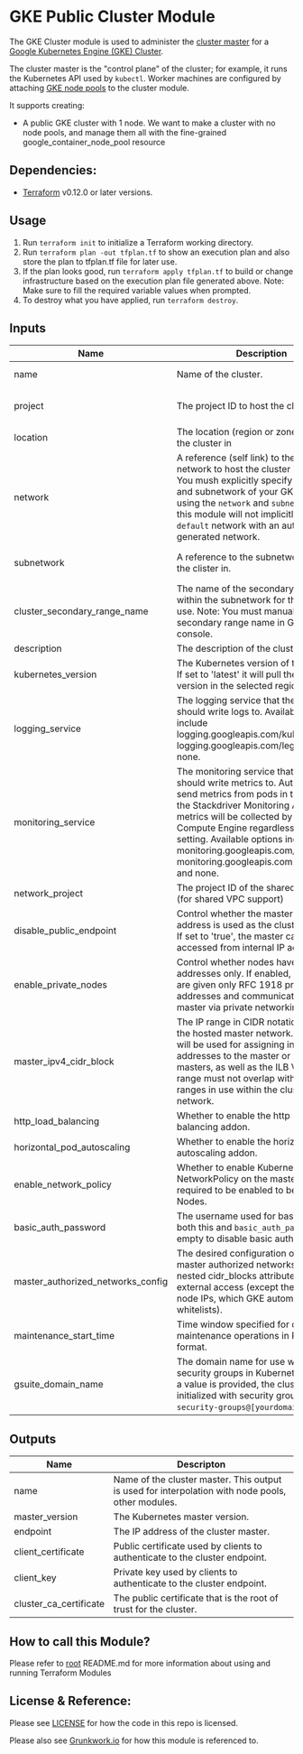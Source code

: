 # GKE Public Cluster Module

The GKE Cluster module is used to administer the [cluster master](https://cloud.google.com/kubernetes-engine/docs/concepts/cluster-architecture) for a [Google Kubernetes Engine (GKE) Cluster](https://cloud.google.com/kubernetes-engine/docs/how-to/cluster-admin-overview).

The cluster master is the "control plane" of the cluster; for example, it runs the Kubernetes API used by `kubectl`.
Worker machines are configured by attaching [GKE node pools](https://cloud.google.com/kubernetes-engine/docs/concepts/node-pools) to the cluster module.

It supports creating:

* A public GKE cluster with 1 node. We want to make a cluster with no node pools, and manage them all with the fine-grained google_container_node_pool resource

## Dependencies:
* [Terraform](https://www.terraform.io/downloads.html) v0.12.0 or later versions.

## Usage
1. Run `terraform init` to initialize a Terraform working directory.
2. Run `terraform plan -out tfplan.tf` to show an execution plan and also store the plan to tfplan.tf file for later use.
3. If the plan looks good, run `terraform apply tfplan.tf` to build or change infrastructure based on the execution plan file generated above. Note: Make sure to fill the required variable values when prompted.
4. To destroy what you have applied, run `terraform destroy`.


## Inputs
| Name          | Description       | Type      | Default       | Required | Example |   
| --------------| ----------------- | --------- | ------------- | -------- | ------- |
| name			| Name of the cluster. |			string |		No | Yes	| terraform-test |
| project		| The project ID to host the cluster in. | string | No | Yes | shipwire-eng-core-dev |
| location		| The location (region or zone) to host the cluster in | string | No | Yes | us-central1 |
| network | A reference (self link) to the VPC network to host the cluster in. Note: You mush explicitly specify the network and subnetwork of your GKE cluster using the `network` and `subnetwork` fields; this module will not implicitly use the `default` network with an automatically generated network. | string | No | Yes | dev|
| subnetwork | A reference to the subnetwork to host the clister in. | string | No | Yes | dev-us-central1-pri |
| cluster_secondary_range_name | The name of the secondary range within the subnetwork for the cluster to use. Note: You must manually create a secondary range name in GCP web console. | string | No | Yes | terraform-secondary-range-test | 
| description | The description of the cluster. | string | "" | No | Dev cluster |
| kubernetes_version | The Kubernetes version of the masters. If set to 'latest' it will pull the latest version in the selected region. | string | "latest" | No | N/A |
| logging_service | The logging service that the cluster should write logs to. Available options include logging.googleapis.com/kubernetes, logging.googleapis.com/legacy, and none. | string | logging.googleapis.com/kubernetes. | No | N/A|
| monitoring_service | The monitoring service that the cluster should write metrics to. Automatically send metrics from pods in the cluster to the Stackdriver Monitoring API. VM metrics will be collected by Google Compute Engine regardless of this setting. Available options include monitoring.googleapis.com/kubernetes, monitoring.googleapis.com (legacy), and none. | string | monitoring.googleapis.com/kubernetes | No | N/A|
| network_project | The project ID of the shared VPC's host (for shared VPC support) | string | "" | No | N/A|
| disable_public_endpoint | Control whether the master's internal IP address is used as the cluster endpoint. If set to 'true', the master can only be accessed from internal IP addresses. | bool | false | No | N/A|
| enable_private_nodes | Control whether nodes have internal IP addresses only. If enabled, all nodes are given only RFC 1918 private addresses and communicate with the master via private networking. | bool | false | No | N/A|
| master_ipv4_cidr_block | The IP range in CIDR notation to use for the hosted master network. This range will be used for assigning internal IP addresses to the master or set of masters, as well as the ILB VIP. This range must not overlap with any other ranges in use within the cluster's network. | string | "" | No | N/A|
| http_load_balancing | Whether to enable the http (L7) load balancing addon. | bool | true | No | N/A|
| horizontal_pod_autoscaling | Whether to enable the horizontal pod autoscaling addon. | bool | true | No | N/A|
| enable_network_policy | Whether to enable Kubernetes NetworkPolicy on the master, which is required to be enabled to be used on Nodes. | bool | true | No | N/A |
| basic_auth_password | The username used for basic auth - set both this and `basic_auth_password` to empty to disable basic auth. | string | "" | No | N/A|
| master_authorized_networks_config | The desired configuration options for master authorized networks. Omit the nested cidr_blocks attribute to disallow external access (except the cluster node IPs, which GKE automatically whitelists). | list(any) | [] | No | N/A|
| maintenance_start_time | Time window specified for daily maintenance operations in RFC3339 format. | string | "05:00" | No | N/A|
| gsuite_domain_name | The domain name for use with Google security groups in Kubernetes RBAC. If a value is provided, the cluster will be initialized with security group `gke-security-groups@[yourdomain.com]`. | string | null | No | N/A|

## Outputs
| Name | Descripton |
| ---- | ---------- |
| name | Name of the cluster master. This output is used for interpolation with node pools, other modules. |
| master_version | The Kubernetes master version. |
| endpoint | The IP address of the cluster master. |
| client_certificate | Public certificate used by clients to authenticate to the cluster endpoint. |
| client_key | Private key used by clients to authenticate to the cluster endpoint. |
| cluster_ca_certificate | The public certificate that is the root of trust for the cluster.|
 


## How to call this Module?

Please refer to [root](https://bitbucket.org/shipwire/terraform-modules/src/master/) README.md for more information about using and running Terraform Modules

## License & Reference:
Please see [LICENSE](https://github.com/gruntwork-io/terraform-google-gke/blob/master/LICENSE) for how the code in this repo is licensed.

Please also see [Grunkwork.io](https://github.com/gruntwork-io/terraform-google-gke) for how this module is referenced to. 
